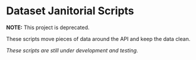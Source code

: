 # Dataset Janitorial Scripts

**NOTE:** This project is deprecated.

These scripts move pieces of data around the API and keep the data clean.

*These scripts are still under development and testing.*
